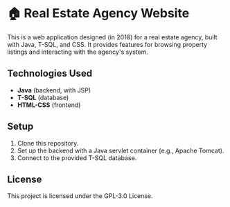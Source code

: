 # 🏠 Real Estate Agency Website

This is a web application designed (in 2018) for a real estate agency, built with Java, T-SQL, and CSS. It provides features for browsing property listings and interacting with the agency's system.

## Technologies Used

- **Java** (backend, with JSP)
- **T-SQL** (database)
- **HTML-CSS** (frontend)

## Setup

1. Clone this repository.
2. Set up the backend with a Java servlet container (e.g., Apache Tomcat).
3. Connect to the provided T-SQL database.

## License

This project is licensed under the GPL-3.0 License.
